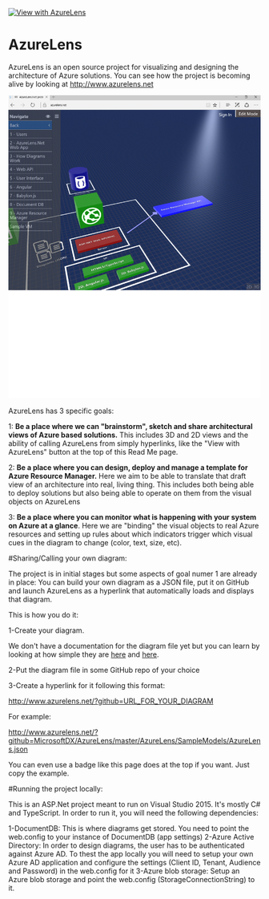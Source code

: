 [![View with AzureLens](https://azurelenspublic.blob.core.windows.net/img/azurelensbadge.png)](http://www.azurelens.net/?github=MicrosoftDX/AzureLens/master/AzureLens/SampleModels/AzureLens.json)

# AzureLens
AzureLens is an open source project for visualizing and designing the architecture of Azure solutions. You can see how the project is becoming alive by looking at http://www.azurelens.net

<img src="doc/AzureLens.png" width="700">

AzureLens has 3 specific goals:

1: <b>Be a place where we can "brainstorm", sketch and share architectural views of Azure based solutions.</b> This includes 3D and 2D views and the ability of calling AzureLens from simply hyperlinks, like the "View with AzureLens" button at the top of this Read Me page.

2: <b>Be a place where you can design, deploy and manage a template for Azure Resource Manager.</b> Here we aim to be able to translate that draft view of an architecture into real, living thing. This includes both being able to deploy solutions but also being able to operate on them from the visual objects on AzureLens

3: <b>Be a place where you can monitor what is happening with your system on Azure at a glance</b>. Here we are "binding" the visual objects to real Azure resources and setting up rules about which indicators trigger which visual cues in the diagram to change (color, text, size, etc).

#Sharing/Calling your own diagram:

The project is in initial stages but some aspects of goal numer 1 are already in place: You can build your own diagram as a JSON file, put it on GitHub and launch AzureLens as a hyperlink that automatically loads and displays that diagram.

This is how you do it:

1-Create your diagram. 

We don't have a documentation for the diagram file yet but you can learn by looking at how simple they are <a href="https://github.com/MicrosoftDX/AzureLens/blob/master/AzureLens/SampleModels/AzureLens.json">here</a> and <a href="https://github.com/MicrosoftDX/AzureLens/blob/master/AzureLens/SampleModels/FaceDemo.json">here</a>.

2-Put the diagram file in some GitHub repo of your choice

3-Create a hyperlink for it following this format:

http://www.azurelens.net/?github=URL_FOR_YOUR_DIAGRAM

For example:

http://www.azurelens.net/?github=MicrosoftDX/AzureLens/master/AzureLens/SampleModels/AzureLens.json

You can even use a badge like this page does at the top if you want. Just copy the example.


#Running the project locally:

This is an ASP.Net project meant to run on Visual Studio 2015. It's mostly C# and TypeScript. In order to run it, you will need the following dependencies:

1-DocumentDB: This is where diagrams get stored. You need to point the web.config to your instance of DocumentDB (app settings)
2-Azure Active Directory: In order to design diagrams, the user has to be authenticated against Azure AD. To thest the app locally you will need to setup your own Azure AD application and configure the settings (Client ID, Tenant, Audience and Password) in the web.config for it
3-Azure blob storage: Setup an Azure blob storage and point the web.config (StorageConnectionString) to it.
